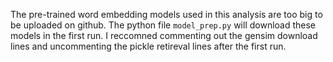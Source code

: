 The pre-trained word embedding models used in this analysis are too big to be uploaded on github. The python file `model_prep.py` will download these models in the first run. I reccomned commenting out the gensim download lines and uncommenting the pickle retireval lines after the first run. 
